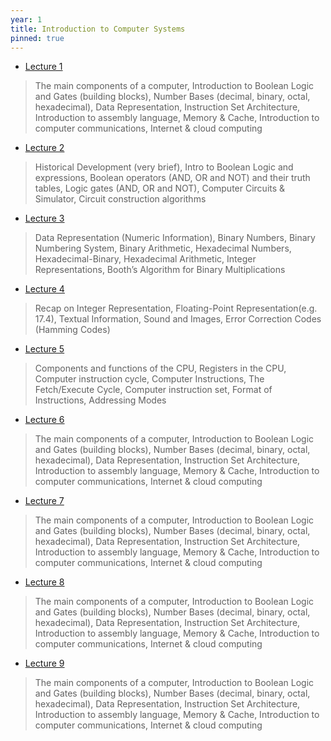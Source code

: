 ```yaml
---
year: 1
title: Introduction to Computer Systems
pinned: true
---
```


- [Lecture 1](http://www.laundryview.com/lvs.php?s=264)
> The main components of a computer, Introduction to Boolean Logic and Gates (building blocks), Number Bases (decimal, binary, octal, hexadecimal), Data Representation, Instruction Set Architecture, Introduction to assembly language, Memory & Cache, Introduction to computer communications, Internet & cloud computing

- [Lecture 2](http://www.laundryview.com/lvs.php?s=264)
> Historical Development (very brief), Intro to Boolean Logic and expressions, Boolean operators (AND, OR and NOT) and their truth tables, Logic gates (AND, OR and NOT), Computer Circuits & Simulator, Circuit construction algorithms

- [Lecture 3](http://www.laundryview.com/lvs.php?s=264)
> Data Representation (Numeric Information), Binary Numbers, Binary Numbering System, Binary Arithmetic, Hexadecimal Numbers, Hexadecimal-Binary, Hexadecimal Arithmetic, Integer Representations, Booth’s Algorithm for Binary Multiplications

- [Lecture 4](http://www.laundryview.com/lvs.php?s=264)
> Recap on Integer Representation, Floating-Point Representation(e.g. 17.4), Textual Information, Sound and Images, Error Correction Codes (Hamming Codes)

- [Lecture 5](http://www.laundryview.com/lvs.php?s=264)
> Components and functions of the CPU, Registers in the CPU, Computer instruction cycle, Computer Instructions, The Fetch/Execute Cycle, Computer instruction set, Format of Instructions, Addressing Modes

- [Lecture 6](http://www.laundryview.com/lvs.php?s=264)
> The main components of a computer, Introduction to Boolean Logic and Gates (building blocks), Number Bases (decimal, binary, octal, hexadecimal), Data Representation, Instruction Set Architecture, Introduction to assembly language, Memory & Cache, Introduction to computer communications, Internet & cloud computing

- [Lecture 7](http://www.laundryview.com/lvs.php?s=264)
> The main components of a computer, Introduction to Boolean Logic and Gates (building blocks), Number Bases (decimal, binary, octal, hexadecimal), Data Representation, Instruction Set Architecture, Introduction to assembly language, Memory & Cache, Introduction to computer communications, Internet & cloud computing

- [Lecture 8](http://www.laundryview.com/lvs.php?s=264)
> The main components of a computer, Introduction to Boolean Logic and Gates (building blocks), Number Bases (decimal, binary, octal, hexadecimal), Data Representation, Instruction Set Architecture, Introduction to assembly language, Memory & Cache, Introduction to computer communications, Internet & cloud computing

- [Lecture 9](http://www.laundryview.com/lvs.php?s=264)
> The main components of a computer, Introduction to Boolean Logic and Gates (building blocks), Number Bases (decimal, binary, octal, hexadecimal), Data Representation, Instruction Set Architecture, Introduction to assembly language, Memory & Cache, Introduction to computer communications, Internet & cloud computing
